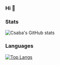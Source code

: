### Hi :vulcan_salute:

<!--
**csaba-nagy/csaba-nagy** is a ✨ _special_ ✨ repository because its `README.md` (this file) appears on your GitHub profile.

Here are some ideas to get you started:

- 🔭 I’m currently working on ...
- 🌱 I’m currently learning ...
- 👯 I’m looking to collaborate on ...
- 🤔 I’m looking for help with ...
- 💬 Ask me about ...
- 📫 How to reach me: ...
- 😄 Pronouns: ...
- ⚡ Fun fact: ...
-->

### Stats
![Csaba's GitHub stats](https://github-readme-stats.vercel.app/api?username=csaba-nagy&count_private=true&theme=codeSTACKr)

### Languages
[![Top Langs](https://github-readme-stats.vercel.app/api/top-langs/?username=csaba-nagy&hide=css,shell,dockerfile,html&theme=codeSTACKr)](https://github.com/csaba-nagy/github-readme-stats)


